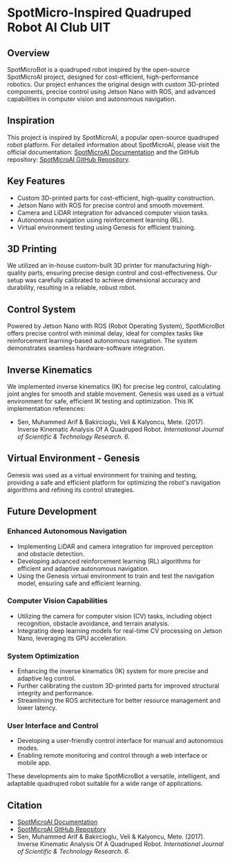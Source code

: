 # SpotMicro-Inspired Quadruped Robot AI Club UIT

## Overview

SpotMicroBot is a quadruped robot inspired by the open-source SpotMicroAI project, designed for cost-efficient, high-performance robotics. Our project enhances the original design with custom 3D-printed components, precise control using Jetson Nano with ROS, and advanced capabilities in computer vision and autonomous navigation.

## Inspiration

This project is inspired by SpotMicroAI, a popular open-source quadruped robot platform. For detailed information about SpotMicroAI, please visit the official documentation: [SpotMicroAI Documentation](https://spotmicroai.readthedocs.io/en/latest/) and the GitHub repository: [SpotMicroAI GitHub Repository](https://github.com/mike4192/spotMicro).

## Key Features

* Custom 3D-printed parts for cost-efficient, high-quality construction.
* Jetson Nano with ROS for precise control and smooth movement.
* Camera and LiDAR integration for advanced computer vision tasks.
* Autonomous navigation using reinforcement learning (RL).
* Virtual environment testing using Genesis for efficient training.

## 3D Printing

We utilized an in-house custom-built 3D printer for manufacturing high-quality parts, ensuring precise design control and cost-effectiveness. Our setup was carefully calibrated to achieve dimensional accuracy and durability, resulting in a reliable, robust robot.

## Control System

Powered by Jetson Nano with ROS (Robot Operating System), SpotMicroBot offers precise control with minimal delay, ideal for complex tasks like reinforcement learning-based autonomous navigation. The system demonstrates seamless hardware-software integration.

## Inverse Kinematics

We implemented inverse kinematics (IK) for precise leg control, calculating joint angles for smooth and stable movement. Genesis was used as a virtual environment for safe, efficient IK testing and optimization. This IK implementation references:

* Sen, Muhammed Arif & Bakircioglu, Veli & Kalyoncu, Mete. (2017). Inverse Kinematic Analysis Of A Quadruped Robot. *International Journal of Scientific & Technology Research. 6.*

## Virtual Environment - Genesis

Genesis was used as a virtual environment for training and testing, providing a safe and efficient platform for optimizing the robot's navigation algorithms and refining its control strategies.

## Future Development

### Enhanced Autonomous Navigation

* Implementing LiDAR and camera integration for improved perception and obstacle detection.
* Developing advanced reinforcement learning (RL) algorithms for efficient and adaptive autonomous navigation.
* Using the Genesis virtual environment to train and test the navigation model, ensuring safe and efficient learning.

### Computer Vision Capabilities

* Utilizing the camera for computer vision (CV) tasks, including object recognition, obstacle avoidance, and terrain analysis.
* Integrating deep learning models for real-time CV processing on Jetson Nano, leveraging its GPU acceleration.

### System Optimization

* Enhancing the inverse kinematics (IK) system for more precise and adaptive leg control.
* Further calibrating the custom 3D-printed parts for improved structural integrity and performance.
* Streamlining the ROS architecture for better resource management and lower latency.

### User Interface and Control

* Developing a user-friendly control interface for manual and autonomous modes.
* Enabling remote monitoring and control through a web interface or mobile app.

These developments aim to make SpotMicroBot a versatile, intelligent, and adaptable quadruped robot suitable for a wide range of applications.


## Citation

* [SpotMicroAI Documentation](https://spotmicroai.readthedocs.io/en/latest/)
* [SpotMicroAI GitHub Repository](https://github.com/mike4192/spotMicro)
* Sen, Muhammed Arif & Bakircioglu, Veli & Kalyoncu, Mete. (2017). Inverse Kinematic Analysis Of A Quadruped Robot. *International Journal of Scientific & Technology Research. 6.*
